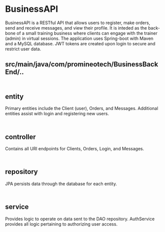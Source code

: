 # BusinessAPI



BusinessAPI is a RESTful API that allows users to register, make orders, send and receive messages, and view their profile.
 It is inteded as the back-bone of a small training business where clients can engage with the trainer (admin) in virtual sessions. 
The application uses Spring-boot with Maven and a MySQL database. JWT tokens are created upon login to secure and restrict user data.


src/main/java/com/promineotech/BusinessBackEnd/..
----------------------------------------------



<br/><b>entity</b>
--------
Primary entities include the Client (user), Orders, and Messages. Additional entities assist with login and registering new users.



<br/><b>controller</b>
----------
Contains all URI endpoints for Clients, Orders, Login, and Messages.



<br/><b>repository</b>
-------

JPA persists data through the database for each entity. 



<br/><b>service</b>
--------
Provides logic to operate on data sent to the DAO repository. AuthService provides all logic pertaining to authorizing user access.
